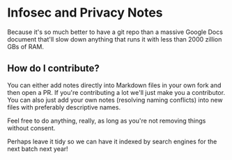 # Infosec and Privacy Notes

Because it's so much better to have a git repo than a massive Google Docs document that'll slow down anything that runs it with less than 2000 zillion GBs of RAM.

## How do I contribute?

You can either add notes directly into Markdown files in your own fork and then open a PR. If you're contributing a lot we'll just make you a contributor. You can also just add your own notes (resolving naming conflicts) into new files with preferably descriptive names. 

Feel free to do anything, really, as long as you're not removing things without consent. 

Perhaps leave it tidy so we can have it indexed by search engines for the next batch next year!

